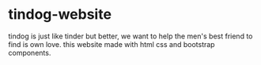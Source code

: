 # tindog-website
tindog is just like tinder but better, we want to help the men's best friend to find is own love. this website made with html css and bootstrap components.
